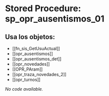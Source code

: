 # Stored Procedure: sp_opr_ausentismos_01

## Usa los objetos:
- [[fn_sis_GetUsuActual]]
- [[opr_ausentismos]]
- [[opr_ausentismos_det]]
- [[opr_novedades]]
- [[OPR_PAram]]
- [[opr_traza_novedades_2]]
- [[opr_turnos]]

*No code available.*
